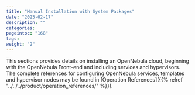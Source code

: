 ```yaml
---
title: "Manual Installation with System Packages"
date: "2025-02-17"
description: ""
categories:
pageintoc: "168"
tags:
weight: "2"
---
```


<a id="package-installation-references"></a>

<a id="ocd"></a>

<a id="vmmg"></a>

<a id="open-cluster-deployment"></a>

<!--# Package Installation References -->

This sections provides details on installing an OpenNebula cloud, beginning with the OpenNebula Front-end and including services and hypervisors. The complete references for configuring OpenNebula services, templates and hypervisor nodes may be found in [Operation References]({{% relref "../../../product/operation_references/" %}}).
